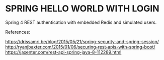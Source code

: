 # SPRING HELLO WORLD WITH LOGIN
Spring 4 REST authentication with embedded Redis and simulated users.


References:

https://drissamri.be/blog/2015/05/21/spring-security-and-spring-session/
http://ryanjbaxter.com/2015/01/06/securing-rest-apis-with-spring-boot/
https://jaxenter.com/rest-api-spring-java-8-112289.html